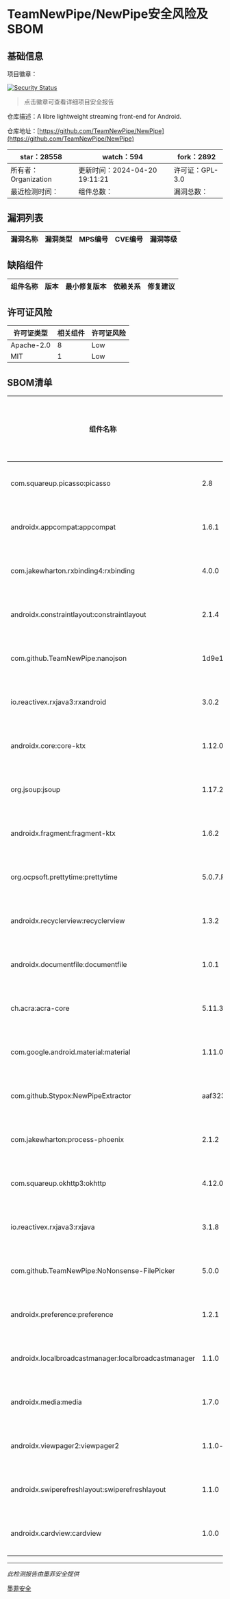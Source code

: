 # TeamNewPipe/NewPipe安全风险及SBOM

## 基础信息

项目徽章：

[![Security Status](https://www.murphysec.com/platform3/v31/badge/1782111420674134016.svg)](https://www.murphysec.com/console/report/1691510343439634432/1782111420674134016)

> 点击徽章可查看详细项目安全报告

仓库描述：A libre lightweight streaming front-end for Android.

仓库地址：[https://github.com/TeamNewPipe/NewPipe](https://github.com/TeamNewPipe/NewPipe)

| star：28558 | watch：594 | fork：2892 |
| ----------- | -------------- | ------------ |
| 所有者：Organization | 更新时间：2024-04-20 19:11:21 | 许可证：GPL-3.0 |
| 最近检测时间： | 组件总数： | 漏洞总数： |




## 漏洞列表

| 漏洞名称 | 漏洞类型 | MPS编号 | CVE编号 | 漏洞等级 |
| ------- | ------ | ------- | ------ | ----- |





## 缺陷组件

| 组件名称 | 版本 | 最小修复版本 | 依赖关系 | 修复建议 |
| -------- | ---- | ------------ | -------- | -------- |





## 许可证风险

| 许可证类型 | 相关组件 | 许可证风险 |
| ---------- | -------- | ---------- |
|Apache-2.0|8|Low|
|MIT|1|Low|




## SBOM清单

| 组件名称 | 组件版本 | 是否直接依赖 | 仓库 |
| -------- | -------- | ------------ | ---- |
|com.squareup.picasso:picasso|2.8|直接依赖|maven|
|androidx.appcompat:appcompat|1.6.1|直接依赖|maven|
|com.jakewharton.rxbinding4:rxbinding|4.0.0|直接依赖|maven|
|androidx.constraintlayout:constraintlayout|2.1.4|直接依赖|maven|
|com.github.TeamNewPipe:nanojson|1d9e1aea9049fc9f85e68b43ba39fe7be1c1f751|直接依赖|maven|
|io.reactivex.rxjava3:rxandroid|3.0.2|直接依赖|maven|
|androidx.core:core-ktx|1.12.0|直接依赖|maven|
|org.jsoup:jsoup|1.17.2|直接依赖|maven|
|androidx.fragment:fragment-ktx|1.6.2|直接依赖|maven|
|org.ocpsoft.prettytime:prettytime|5.0.7.Final|直接依赖|maven|
|androidx.recyclerview:recyclerview|1.3.2|直接依赖|maven|
|androidx.documentfile:documentfile|1.0.1|直接依赖|maven|
|ch.acra:acra-core|5.11.3|直接依赖|maven|
|com.google.android.material:material|1.11.0|直接依赖|maven|
|com.github.Stypox:NewPipeExtractor|aaf3231fc75d7b4177549fec4aa7e672bfe84015|直接依赖|maven|
|com.jakewharton:process-phoenix|2.1.2|直接依赖|maven|
|com.squareup.okhttp3:okhttp|4.12.0|直接依赖|maven|
|io.reactivex.rxjava3:rxjava|3.1.8|直接依赖|maven|
|com.github.TeamNewPipe:NoNonsense-FilePicker|5.0.0|直接依赖|maven|
|androidx.preference:preference|1.2.1|直接依赖|maven|
|androidx.localbroadcastmanager:localbroadcastmanager|1.1.0|直接依赖|maven|
|androidx.media:media|1.7.0|直接依赖|maven|
|androidx.viewpager2:viewpager2|1.1.0-beta02|直接依赖|maven|
|androidx.swiperefreshlayout:swiperefreshlayout|1.1.0|直接依赖|maven|
|androidx.cardview:cardview|1.0.0|直接依赖|maven|


------

*此检测报告由墨菲安全提供*

[墨菲安全](www.murphysec.com)